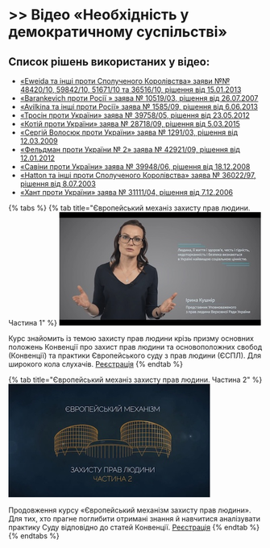 # &gt;&gt; Відео «Необхідність у демократичному суспільстві»

## Список рішень використаних у відео:

* [«Eweida та інші проти Сполученого Королівства» заяви №№ 48420/10, 59842/10, 51671/10 та 36516/10, рішення від 15.01.2013](https://courses.ed-era.com/assets/courseware/3999b647055582b6f6046f392f7dd475/asset-v1:EdEra+HR201+hr201+type@asset+block/8-Eweida.pdf)
* [«Barankevich проти Росії » заява № 10519/03, рішення від 26.07.2007](http://europeancourt.ru/uploads/ECHR_Barankevich_v_Russia_26_07_2007.pdf)
* [«Avilkina та інші проти Росії» заява № 1585/09, рішення від 6.06.2013](http://hudoc.echr.coe.int/eng?i=001-120071)
* [«Тросін проти України» заява № 39758/05, рішення від 23.05.2012](https://courses.ed-era.com/asset-v1:EdEra+HR101+hr101+type@asset+block@1_Trosin_proty_Ukrayiny.pdf)
* [«Котій проти України» заява № 28718/09, рішення від 5.03.2015](https://courses.ed-era.com/asset-v1:EdEra+HR101+hr101+type@asset+block@1_Kotii_vs_Ukraine.pdf)
* [«Сергій Волосюк проти України» заява № 1291/03, рішення від 12.03.2009](https://courses.ed-era.com/assets/courseware/dc986a596375f561741c7696bfc1848a/asset-v1:EdEra+HR201+hr201+type@asset+block/8-Volosyuk.pdf)
* [«Фельдман проти України № 2» заява № 42921/09, рішення від 12.01.2012](https://courses.ed-era.com/assets/courseware/93bd9ea4249ea74245a9515a93d410e7/asset-v1:EdEra+HR201+hr201+type@asset+block/8-Feldman2.pdf)
* [«Савіни проти України» заява № 39948/06, рішення від  18.12.2008](https://courses.ed-era.com/assets/courseware/30b11f335eddd0f58953276f99ca4926/asset-v1:EdEra+HR201+hr201+type@asset+block/8-Saviny.pdf)
* [«Hatton та інші проти Сполученого Королівства» заява № 36022/97, рішення від 8.07.2003](http://docs.pravo.ru/document/view/19382767/)
* [«Хант проти України» заява № 31111/04, рішення від 7.12.2006](https://github.com/EducationalEra/hrights/tree/074987dc9b7a25cbe07b11db60eef1e48a6109fb/2/Hunt_v._Ukraine.pdf)


{% tabs %}
{% tab title="Європейський механіз захисту прав людини. Частина 1" %}
![&#x404;&#x432;&#x440;&#x43E;&#x43F;&#x435;&#x439;&#x441;&#x44C;&#x43A;&#x438;&#x439; &#x43C;&#x435;&#x445;&#x430;&#x43D;&#x456;&#x437;&#x43C; &#x437;&#x430;&#x445;&#x438;&#x441;&#x442;&#x443; &#x43F;&#x440;&#x430;&#x432; &#x43B;&#x44E;&#x434;&#x438;&#x43D;&#x438;. &#x427;&#x430;&#x441;&#x442;&#x438;&#x43D;&#x430; 1](../.gitbook/assets/hr-course1%20%281%29.jpg)

Курс знайомить із темою захисту прав людини крізь призму основних положень Конвенції про захист прав людини та основоположних свобод \(Конвенції\) та практики Європейського суду з прав людини \(ЄСПЛ\). Для широкого кола слухачів. [Реєстрація](https://courses.ed-era.com/courses/course-v1:EdEra+HR101+hr101/about) 
{% endtab %}

{% tab title="Європейський механіз захисту прав людини. Частина 2" %}
![&#x404;&#x432;&#x440;&#x43E;&#x43F;&#x435;&#x439;&#x441;&#x44C;&#x43A;&#x438;&#x439; &#x43C;&#x435;&#x445;&#x430;&#x43D;&#x456;&#x437; &#x437;&#x430;&#x445;&#x438;&#x441;&#x442;&#x443; &#x43F;&#x440;&#x430;&#x432; &#x43B;&#x44E;&#x434;&#x438;&#x43D;&#x438;. &#x427;&#x430;&#x441;&#x442;&#x438;&#x43D;&#x430; 2](../.gitbook/assets/hr-course2%20%281%29.jpg)

Продовження курсу «Європейський механізм захисту прав людини». Для тих, хто прагне поглибити отримані знання й навчитися аналізувати практику Суду відповідно до статей Конвенції. [Реєстрація](https://courses.ed-era.com/courses/course-v1:EdEra+HR201+hr201/about)
{% endtab %}
{% endtabs %}

